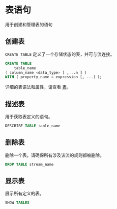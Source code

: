 # 表语句

用于创建和管理表的语句

## 创建表

`CREATE TABLE` 定义了一个存储状态的表，并可与流连接。

```sql
CREATE TABLE
    table_name
( column_name <data_type> [ ,...n ] )
WITH ( property_name = expression [, ...] );
```

详细的表语法和属性，请查看 [表](../guide/tables/overview.md)。

## 描述表

用于获取表定义的语句。

```SQL
DESCRIBE TABLE table_name
```

## 删除表

删除一个表。请确保所有涉及该流的规则都被删除。

```SQL
DROP TABLE stream_name
```

## 显示表

展示所有定义的表。

```SQL
SHOW TABLES
```
